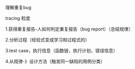 理解重复bug

tracing 粒度

1.获得重复报告-人如何判定重复报告（bug report）（总结规律）

2.分析过程（经验式变成学习和过程式的）

3.test case，执行信息（函数链，执行计划，错误信息）

4.从规律-》设计方法（触发同一缺陷的用例分类）